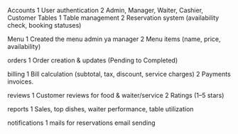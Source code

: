 Accounts
         1 User authentication
         2 Admin, Manager, Waiter, Cashier, Customer
Tables
         1 Table management
         2 Reservation system (availability check, booking  statuses)

Menu
         1 Created the menu admin ya manager
         2 Menu items (name, price, availability) 

orders 
         1 Order creation & updates (Pending to Completed)

billing
         1 Bill calculation (subtotal, tax, discount, service charges)
         2 Payments invoices.

reviews
         1 Customer reviews for food & waiter/service
         2 Ratings (1–5 stars)


reports
        1 Sales, top dishes, waiter performance, table utilization


notifications
        1 mails for reservations email sending 



   
